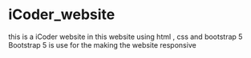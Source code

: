 # iCoder_website
this is a iCoder website 
in this website using html , css and bootstrap 5
Bootstrap 5 is use for the making the website responsive
